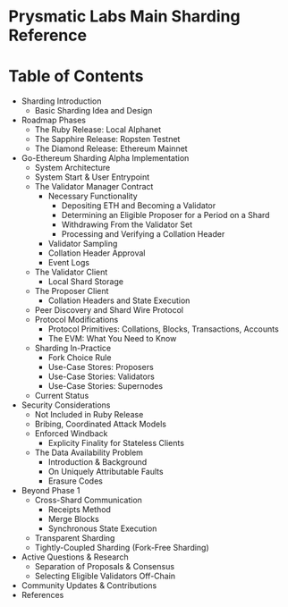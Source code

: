 # Prysmatic Labs Main Sharding Reference

Table of Contents
=================

- Sharding Introduction
  - Basic Sharding Idea and Design
- Roadmap Phases
  - The Ruby Release: Local Alphanet
  - The Sapphire Release: Ropsten Testnet
  - The Diamond Release: Ethereum Mainnet
- Go-Ethereum Sharding Alpha Implementation
  - System Architecture
  - System Start & User Entrypoint
  - The Validator Manager Contract
    - Necessary Functionality
      - Depositing ETH and Becoming a Validator
      - Determining an Eligible Proposer for a Period on a Shard
      - Withdrawing From the Validator Set
      - Processing and Verifying a Collation Header
    - Validator Sampling
    - Collation Header Approval
    - Event Logs
  - The Validator Client
    - Local Shard Storage
  - The Proposer Client
    - Collation Headers and State Execution
  - Peer Discovery and Shard Wire Protocol
  - Protocol Modifications
    - Protocol Primitives: Collations, Blocks, Transactions, Accounts
    - The EVM: What You Need to Know
  - Sharding In-Practice
    - Fork Choice Rule
    - Use-Case Stores: Proposers
    - Use-Case Stories: Validators
    - Use-Case Stories: Supernodes
  - Current Status
- Security Considerations
  - Not Included in Ruby Release
  - Bribing, Coordinated Attack Models
  - Enforced Windback
    - Explicity Finality for Stateless Clients
  - The Data Availability Problem
    - Introduction & Background
    - On Uniquely Attributable Faults
    - Erasure Codes
- Beyond Phase 1
  - Cross-Shard Communication
    - Receipts Method
    - Merge Blocks
    - Synchronous State Execution
  - Transparent Sharding
  - Tightly-Coupled Sharding (Fork-Free Sharding)
- Active Questions & Research
  - Separation of Proposals & Consensus
  - Selecting Eligible Validators Off-Chain
- Community Updates & Contributions
- References
